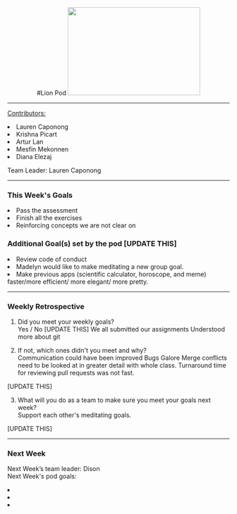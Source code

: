 <center>
#Lion Pod
<img src="http://images6.fanpop.com/image/photos/36100000/Lion-cubs-image-lion-cubs-36139556-2000-1333.jpg" width="300px" height="200px">
</center>

<hr>


<u>Contributors:</u>


<li>Lauren Caponong
<li>Krishna Picart
<li>Artur Lan
<li>Mesfin Mekonnen
<li>Diana Elezaj

Team Leader: Lauren Caponong

<hr>

<h3>This Week's Goals</h3>

<li>Pass the assessment
<li>Finish all the exercises
<li>Reinforcing concepts we are not clear on

<h3>Additional Goal(s) set by the pod [UPDATE THIS]</h3>

<li>Review code of conduct
<li>Madelyn would like to make meditating a new group goal.
<li>Make previous apps (scientific calculator, horoscope, and meme) faster/more efficient/ more elegant/ more pretty.

<hr>

<h3>Weekly Retrospective</h3>

1. Did you meet your weekly goals? <br>
Yes / No [UPDATE THIS] We all submitted our assignments Understood more about git

2. If not, which ones didn't you meet and why? <br>
Communication could have been improved Bugs Galore Merge conflicts need to be looked at in greater detail with whole class. Turnaround time for reviewing pull requests was not fast.

[UPDATE THIS]

3. What will you do as a team to make sure you meet your goals next week? <br>
Support each other's meditating goals.

[UPDATE THIS]

<hr>

<h3>Next Week</h3>

Next Week’s team leader: Dison <br>
Next Week's pod goals:
<li>
<li>
<li>
